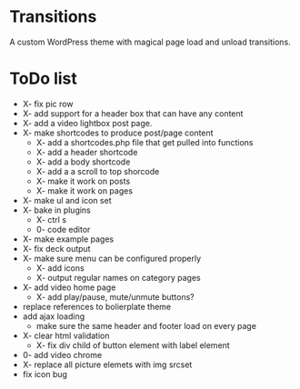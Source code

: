 Transitions
===========

A custom WordPress theme with magical page load and unload transitions.

ToDo list
=========
- X- fix pic row
- X- add support for a header box that can have any content
- X- add a video lightbox post page.
- X- make shortcodes to produce post/page content
	- X- add a shortcodes.php file that get pulled into functions
	- X- add a header shortcode
	- X- add a body shortcode
	- X- add a a scroll to top shorcode
	- X- make it work on posts
	- X- make it work on pages
- X- make ul and icon set
- X- bake in plugins
	- X- ctrl s
	- 0- code editor
- X- make example pages
- X- fix deck output
- X- make sure menu can be configured properly
	- X- add icons
	- X- output regular names on category pages
- X- add video home page
	- X- add play/pause, mute/unmute buttons?
- replace references to bolierplate theme
- add ajax loading
	- make sure the same header and footer load on every page
- X- clear html validation
	- X- fix div child of button element with label element
- 0- add video chrome
- X- replace all picture elemets with img srcset
- fix icon bug